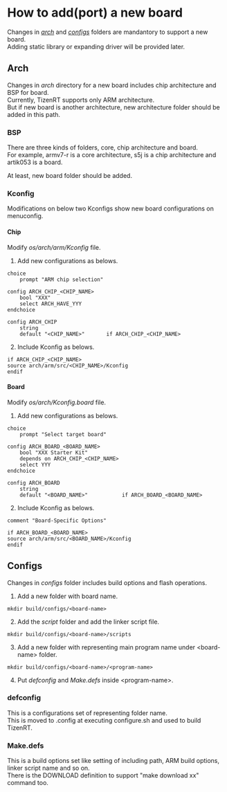 # How to add(port) a new board

Changes in *[arch](#arch)* and *[configs](#configs)* folders are mandantory to support a new board.  
Adding static library or expanding driver will be provided later.

## Arch

Changes in *arch* directory for a new board includes chip architecture and BSP for board.  
Currently, TizenRT supports only ARM architecture.  
But if new board is another architecture, new architecture folder should be added in this path.

### BSP

There are three kinds of folders, core, chip architecture and board.  
For example, armv7-r is a core architecture, s5j is a chip architecture and artik053 is a board.  

At least, new board folder should be added.

### Kconfig

Modifications on below two Kconfigs show new board configurations on menuconfig.

#### Chip
Modify *os/arch/arm/Kconfig* file.

1. Add new configurations as belows.
```
choice
	prompt "ARM chip selection"

config ARCH_CHIP_<CHIP_NAME>
	bool "XXX"
	select ARCH_HAVE_YYY
endchoice

config ARCH_CHIP
	string
	default "<CHIP_NAME>"       if ARCH_CHIP_<CHIP_NAME>
```

2. Include Kconfig as belows.
```
if ARCH_CHIP_<CHIP_NAME>
source arch/arm/src/<CHIP_NAME>/Kconfig
endif
```

#### Board
Modify *os/arch/Kconfig.board* file.

1. Add new configurations as belows.
```
choice
	prompt "Select target board"

config ARCH_BOARD_<BOARD_NAME>
	bool "XXX Starter Kit"
	depends on ARCH_CHIP_<CHIP_NAME>
	select YYY
endchoice

config ARCH_BOARD
	string
	default "<BOARD_NAME>"           if ARCH_BOARD_<BOARD_NAME>
```

2. Include Kconfig as belows.
```
comment "Board-Specific Options"

if ARCH_BOARD_<BOARD_NAME>
source arch/arm/src/<BOARD_NAME>/Kconfig
endif
```

## Configs

Changes in *configs* folder includes build options and flash operations.

1. Add a new folder with board name.
```
mkdir build/configs/<board-name>
```

2. Add the *script* folder and add the linker script file.
```
mkdir build/configs/<board-name>/scripts
```

3. Add a new folder with representing main program name under \<board-name\> folder.
```
mkdir build/configs/<board-name>/<program-name>
```

4. Put *defconfig* and *Make.defs* inside \<program-name\>.

### defconfig

This is a configurations set of representing folder name.  
This is moved to .config at executing configure.sh and used to build TizenRT.

### Make.defs

This is a build options set like setting of including path, ARM build options, linker script name and so on.  
There is the DOWNLOAD definition to support "make download xx" command too.

